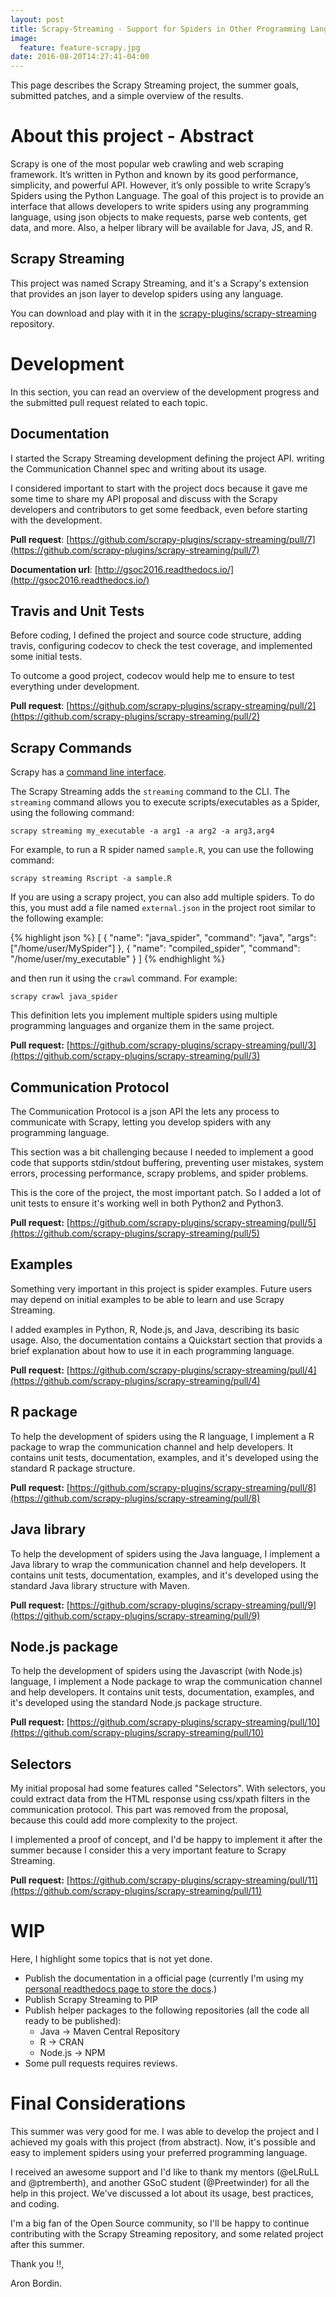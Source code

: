 ```yaml
---
layout: post
title: Scrapy-Streaming - Support for Spiders in Other Programming Languages
image:
  feature: feature-scrapy.jpg
date: 2016-08-20T14:27:41-04:00
---
```


This page describes the Scrapy Streaming project, the summer goals, submitted patches, and a simple overview of the results.

# About this project - Abstract

Scrapy is one of the most popular web crawling and web scraping framework. It’s written in Python and known by its good performance, simplicity, and powerful API. However, it’s only possible to write Scrapy’s Spiders using the Python Language. The goal of this project is to provide an interface that allows developers to write spiders using any programming language, using json objects to make requests, parse web contents, get data, and more. Also, a helper library will be available for Java, JS, and R.

## Scrapy Streaming

This project was named Scrapy Streaming, and it's a Scrapy's extension that provides an json layer to develop spiders using any language.

You can download and play with it in the [scrapy-plugins/scrapy-streaming](https://github.com/scrapy-plugins/scrapy-streaming) repository.


# Development

In this section, you can read an overview of the development progress and the submitted pull request related to each topic.

## Documentation

I started the Scrapy Streaming development defining the project API. writing the Communication Channel spec and writing about its usage.

I considered important to start with the project docs because it gave me some time to share my API proposal and discuss with the Scrapy developers and contributors
to get some feedback, even before starting with the development.

**Pull request**: [https://github.com/scrapy-plugins/scrapy-streaming/pull/7](https://github.com/scrapy-plugins/scrapy-streaming/pull/7)

**Documentation url**: [http://gsoc2016.readthedocs.io/](http://gsoc2016.readthedocs.io/)

## Travis and Unit Tests

Before coding, I defined the project and source code structure, adding travis, configuring codecov to check the test coverage, and implemented some initial tests.

To outcome a good project, codecov would help me to ensure to test everything under development.

**Pull request**: [https://github.com/scrapy-plugins/scrapy-streaming/pull/2](https://github.com/scrapy-plugins/scrapy-streaming/pull/2)

## Scrapy Commands

Scrapy has a [command line interface](http://doc.scrapy.org/en/latest/topics/commands.html).

The Scrapy Streaming adds the ``streaming`` command to the CLI. The ``streaming`` command allows you to execute scripts/executables as a Spider, using the following command:

    scrapy streaming my_executable -a arg1 -a arg2 -a arg3,arg4

For example, to run a R spider named ``sample.R``, you can use the following command:

    scrapy streaming Rscript -a sample.R

If you are using a scrapy project, you can also add multiple spiders. To do this, you must add a file named ``external.json`` in the project root similar to the following example:

{% highlight json %}
[
    {
      "name": "java_spider",
      "command": "java",
      "args": ["/home/user/MySpider"]
    },
    {
      "name": "compiled_spider",
      "command": "/home/user/my_executable"
    }
]
{% endhighlight %}

and then run it using the ``crawl`` command. For example:

    scrapy crawl java_spider

This definition lets you implement multiple spiders using multiple programming languages and organize them in the same project.

**Pull request:** [https://github.com/scrapy-plugins/scrapy-streaming/pull/3](https://github.com/scrapy-plugins/scrapy-streaming/pull/3)

## Communication Protocol

The Communication Protocol is a json API the lets any process to communicate with Scrapy, letting you develop spiders with any programming language.

This section was a bit challenging because I needed to implement a good code that supports stdin/stdout buffering, preventing user mistakes, system errors, processing performance,
scrapy problems, and spider problems.

This is the core of the project, the most important patch. So I added a lot of unit tests to ensure it's working well in both Python2 and Python3.

**Pull request:** [https://github.com/scrapy-plugins/scrapy-streaming/pull/5](https://github.com/scrapy-plugins/scrapy-streaming/pull/5)

## Examples

Something very important in this project is spider examples. Future users may depend on initial examples to be able to learn and use Scrapy Streaming.

I added examples in Python, R, Node.js, and Java, describing its basic usage. Also, the documentation contains a Quickstart section that provids a brief explanation about
how to use it in each programming language.

**Pull request:** [https://github.com/scrapy-plugins/scrapy-streaming/pull/4](https://github.com/scrapy-plugins/scrapy-streaming/pull/4)

## R package

To help the development of spiders using the R language, I implement a R package to wrap the communication channel and help developers. It contains unit tests, documentation, examples,
and it's developed using the standard R package structure.

**Pull request:** [https://github.com/scrapy-plugins/scrapy-streaming/pull/8](https://github.com/scrapy-plugins/scrapy-streaming/pull/8)

## Java library

To help the development of spiders using the Java language, I implement a Java library to wrap the communication channel and help developers. It contains unit tests, documentation, examples,
and it's developed using the standard Java library structure with Maven.

**Pull request:** [https://github.com/scrapy-plugins/scrapy-streaming/pull/9](https://github.com/scrapy-plugins/scrapy-streaming/pull/9)

## Node.js package

To help the development of spiders using the Javascript (with Node.js) language, I implement a Node package to wrap the communication channel and help developers. It contains unit tests, documentation, examples, and it's developed using the standard Node.js package structure.

**Pull request:** [https://github.com/scrapy-plugins/scrapy-streaming/pull/10](https://github.com/scrapy-plugins/scrapy-streaming/pull/10)

## Selectors

My initial proposal had some features called "Selectors". With selectors, you could extract data from the HTML response using css/xpath filters in the communication protocol.
This part was removed from the proposal, because this could add more complexity to the project.

I implemented a proof of concept, and I'd be happy to implement it after the summer because I consider this a very important feature to Scrapy Streaming.

**Pull request:** [https://github.com/scrapy-plugins/scrapy-streaming/pull/11](https://github.com/scrapy-plugins/scrapy-streaming/pull/11)

# WIP

Here, I highlight some topics that is not yet done.

* Publish the documentation in a official page (currently I'm using my [personal readthedocs page to store the docs](http://gsoc2016.readthedocs.io/).)
* Publish Scrapy Streaming to PIP
* Publish helper packages to the following repositories (all the code all ready to be published):
    * Java -> Maven Central Repository
    * R -> CRAN
    * Node.js -> NPM
* Some pull requests requires reviews.

# Final Considerations

This summer was very good for me. I was able to develop the project and I achieved my goals with this project (from abstract). Now, it's
possible and easy to implement spiders using your preferred programming language.

I received an awesome support and I'd like to thank my mentors (@eLRuLL and @ptremberth), and another GSoC student (@Preetwinder) for all the help in this project.
We've discussed a lot about its usage, best practices, and coding.

I'm a big fan of the Open Source community, so I'll be happy to continue contributing with the Scrapy Streaming repository, and some related project after this summer.

Thank you !!,

Aron Bordin.
